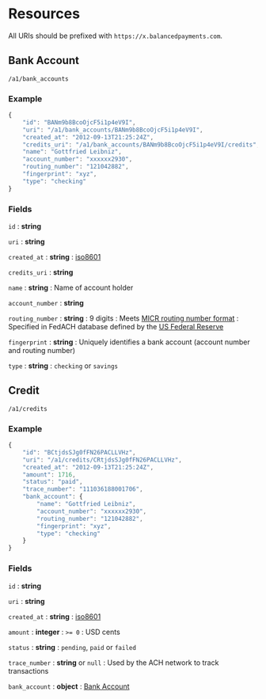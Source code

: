 # Resources

All URIs should be prefixed with `https://x.balancedpayments.com`.

## Bank Account

    /a1/bank_accounts

### Example

```javascript
{
    "id": "BANm9b8BcoOjcF5i1p4eV9I",
    "uri": "/a1/bank_accounts/BANm9b8BcoOjcF5i1p4eV9I",
    "created_at": "2012-09-13T21:25:24Z",
    "credits_uri": "/a1/bank_accounts/BANm9b8BcoOjcF5i1p4eV9I/credits",
    "name": "Gottfried Leibniz",
    "account_number": "xxxxxx2930",
    "routing_number": "121042882",
    "fingerprint": "xyz",
    "type": "checking"
}
```

### Fields

`id`
: **string**

`uri`
: **string**

`created_at`
: **string**
: [iso8601](http://en.wikipedia.org/wiki/Iso8601)

`credits_uri`
: **string**

`name`
: **string**
: Name of account holder

`account_number`
: **string**

`routing_number`
: **string**
: 9 digits
: Meets [MICR routing number format](http://en.wikipedia.org/wiki/Routing_transit_number#MICR_Routing_number_format)
: Specified in FedACH database defined by the
[US Federal Reserve](http://www.fedwiredirectory.frb.org/)

`fingerprint`
: **string**
: Uniquely identifies a bank account (account number and routing number)

`type`
: **string**
: `checking` or `savings`


## Credit

    /a1/credits

### Example

```javascript
{
    "id": "BCtjdsSJg0fFN26PACLLVHz",
    "uri": "/a1/credits/CRtjdsSJg0fFN26PACLLVHz",
    "created_at": "2012-09-13T21:25:24Z",
    "amount": 1716,
    "status": "paid",
    "trace_number": "111036188001706",
    "bank_account": {
        "name": "Gottfried Leibniz",
        "account_number": "xxxxxx2930",
        "routing_number": "121042882",
        "fingerprint": "xyz",
        "type": "checking"
    }
}
```

### Fields

`id`
: **string**

`uri`
: **string**

`created_at`
: **string**
: [iso8601](http://en.wikipedia.org/wiki/Iso8601)

`amount`
: **integer**
: `>= 0`
: USD cents

`status`
: **string**
: `pending`, `paid` or `failed`

`trace_number`
: **string** or `null`
: Used by the ACH network to track transactions

`bank_account`
: **object**
: [Bank Account](./resources/bank_accounts.rst)